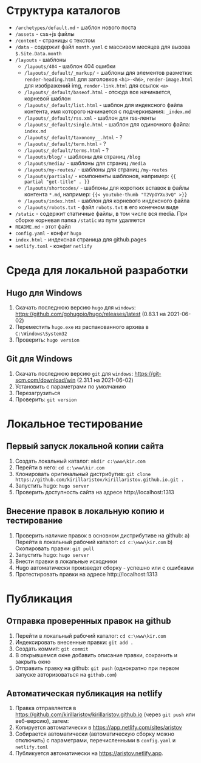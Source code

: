 # Структура каталогов

* `/archetypes/default.md` - шаблон нового поста
* `/assets` - сss+js файлы
* `/content` - страницы с текстом
* `/data` - содержит файл `month.yaml` с массивом месяцев для вызова `$.Site.Data.month`
* `/layouts` - шаблоны
  * `/layouts/404` - шаблон 404 ошибки
  * `/layouts/_default/_markup/` - шаблоны для элементов разметки: `render-heading.html` для заголовков `<h1>-<h6>`, `render-image.html` для изображений img, `render-link.html` для ссылок `<a>`
  * `/layouts/_default/baseof.html` - отсюда все начинается, корневой шаблон
  * `/layouts/_default/list.html` - шаблон для индексного файла контента, имя которого начинается с подчеркивания: `_index.md`
  * `/layouts/_default/rss.xml` - шаблон для rss-ленты
  * `/layouts/_default/single.html` - шаблон для одиночного файла: `index.md`
  * `/layouts/_default/taxonomy__.html` - ?
  * `/layouts/_default/term.html` - ?
  * `/layouts/_default/terms.html` - ?
  * `/layouts/blog/` - шаблоны для страниц `/blog`
  * `/layouts/media/` - шаблоны для страниц `/media`
  * `/layouts/my-routes/` - шаблоны для страниц `/my-routes`
  * `/layouts/partials/` - компоненты шаблонов, например: `{{ partial "get-title" . }}`
  * `/layouts/shortcodes/` - шаблоны для коротких вставок в файлы контента `*.md`, например: `{{< youtube-thumb "T2VpOYXu3vQ" >}}`
  * `/layouts/index.html` - шаблон для корневого индексного файла
  * `/layouts/robots.txt` - файл `robots.txt` в его конечном виде
* `/static` - содержит статичные файлы, в том числе вся media. При сборке корневая папка `/static` из пути удаляется
* `README.md` - этот файл
* `config.yaml` - конфиг `hugo`
* `index.html` - индексная страница для github.pages
* `netlify.toml` - конфиг `netlify`


# Среда для локальной разработки

## Hugo для Windows

1. Скачать последнюю версию `hugo` для `windows`: https://github.com/gohugoio/hugo/releases/latest (0.83.1 на 2021-06-02)
2. Переместить `hugo.exe` из распакованного архива в `C:\Windows\System32`
3. Проверить: `hugo version`

## Git для Windows

1. Скачать последнюю версию `git` для `windows`: https://git-scm.com/download/win (2.31.1 на 2021-06-02)
2. Установить с параметрами по умолчанию
3. Перезагрузиться
4. Проверить: `git version`


# Локальное тестирование

## Первый запуск локальной копии сайта

1. Создать локальный каталог: `mkdir c:\www\kir.com`
2. Перейти в него: `cd c:\www\kir.com`
3. Клонировать оригинальный дистрибутив: `git clone https://github.com/kirillaristov/kirillaristov.github.io.git .`
4. Запустить hugo: `hugo server`
5. Проверить доступность сайта на адресе http://localhost:1313

## Внесение правок в локальную копию и тестирование

1. Проверить наличие правок в основном дистрибутиве на github:
  a) Перейти в локальный рабочий каталог: `cd c:\www\kir.com`
  b) Скопировать правки: `git pull`
2. Запустить hugo: `hugo server`
3. Внести правки в локальные исходники
4. Hugo автоматически произведет сборку - успешно или с ошибками
5. Протестировать правки на адресе http://localhost:1313


#  Публикация

## Отправка проверенных правок на github

1. Перейти в локальный рабочий каталог: `cd c:\www\kir.com`
2. Индексировать внесенные правки: `git add .`
3. Создать коммит: `git commit`
4. В открывшемся окне добавить описание правки, сохранить и закрыть окно
5. Отправить правку на github: `git push` (однократно при первом запуске авторизоваться на `github.com`)

## Автоматическая публикация на netlify

1. Правка отправляется в https://github.com/kirillaristov/kirillaristov.github.io (через `git push` или веб-версию), затем:
2. Копируется автоматически в https://app.netlify.com/sites/aristov
3. Собирается автоматически (автоматическую сборку можно отключить) с параметрами, перечисленными в `config.yaml` и `netlify.toml`
4. Публикуется автоматически на https://aristov.netlify.app.
